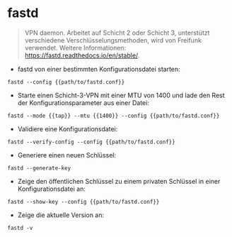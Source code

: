 # fastd

> VPN daemon.
> Arbeitet auf Schicht 2 oder Schicht 3, unterstützt verschiedene Verschlüsselungsmethoden, wird von Freifunk verwendet.
> Weitere Informationen: <https://fastd.readthedocs.io/en/stable/>.

- fastd von einer bestimmten Konfigurationsdatei starten:

`fastd --config {{path/to/fastd.conf}}`

- Starte einen Schicht-3-VPN mit einer MTU von 1400 und lade den Rest der Konfigurationsparameter aus einer Datei:

`fastd --mode {{tap}} --mtu {{1400}} --config {{path/to/fastd.conf}}`

- Validiere eine Konfigurationsdatei:

`fastd --verify-config --config {{path/to/fastd.conf}}`

- Generiere einen neuen Schlüssel:

`fastd --generate-key`

- Zeige den öffentlichen Schlüssel zu einem privaten Schlüssel in einer Konfigurationsdatei an:

`fastd --show-key --config {{path/to/fastd.conf}}`

- Zeige die aktuelle Version an:

`fastd -v`
